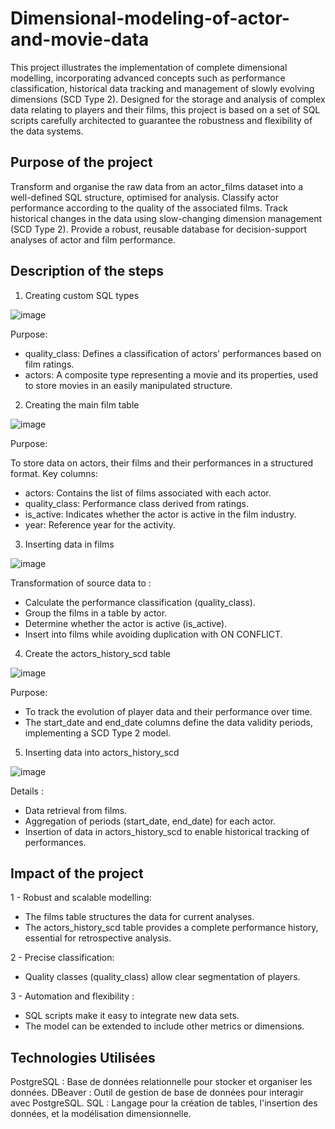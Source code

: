 # Dimensional-modeling-of-actor-and-movie-data

This project illustrates the implementation of complete dimensional modelling, incorporating advanced concepts such as performance classification, historical data tracking and management of slowly evolving dimensions (SCD Type 2). Designed for the storage and analysis of complex data relating to players and their films, this project is based on a set of SQL scripts carefully architected to guarantee the robustness and flexibility of the data systems.

<h2> Purpose of the project </h2>


Transform and organise the raw data from an actor_films dataset into a well-defined SQL structure, optimised for analysis.
Classify actor performance according to the quality of the associated films.
Track historical changes in the data using slow-changing dimension management (SCD Type 2).
Provide a robust, reusable database for decision-support analyses of actor and film performance.

<h2> Description of the steps </h2>

1. Creating custom SQL types

![image](https://github.com/user-attachments/assets/6e1cb465-5be7-4e28-bc33-d58d88a89d3c)


Purpose:

 - quality_class: Defines a classification of actors' performances based on film ratings.
 - actors: A composite type representing a movie and its properties, used to store movies in an easily manipulated structure.

2. Creating the main film table


![image](https://github.com/user-attachments/assets/b3c92de9-4f5e-4f43-bd38-03f26b93fd2d)

Purpose:

To store data on actors, their films and their performances in a structured format.
Key columns:
 - actors: Contains the list of films associated with each actor.
 - quality_class: Performance class derived from ratings.
 - is_active: Indicates whether the actor is active in the film industry.
 - year: Reference year for the activity.

3. Inserting data in films

![image](https://github.com/user-attachments/assets/29c7f5b0-812a-4c19-ad2f-57d681994c2b)


Transformation of source data to :
 - Calculate the performance classification (quality_class).
 - Group the films in a table by actor.
 - Determine whether the actor is active (is_active).
 - Insert into films while avoiding duplication with ON CONFLICT.

4. Create the actors_history_scd table

![image](https://github.com/user-attachments/assets/50291cef-64f2-4633-8bda-623a831cc4d8)

Purpose:

  - To track the evolution of player data and their performance over time.
  - The start_date and end_date columns define the data validity periods, implementing a SCD Type 2 model.

5. Inserting data into actors_history_scd


![image](https://github.com/user-attachments/assets/91327969-351e-4c51-a9ed-a8af401c8521)


Details :

  - Data retrieval from films.
  - Aggregation of periods (start_date, end_date) for each actor.
  - Insertion of data in actors_history_scd to enable historical tracking of performances.

## Impact of the project

1 - Robust and scalable modelling:
 
  - The films table structures the data for current analyses.
  - The actors_history_scd table provides a complete performance history, essential for retrospective analysis.


2 - Precise classification:

  - Quality classes (quality_class) allow clear segmentation of players.
  
3 - Automation and flexibility :
  - SQL scripts make it easy to integrate new data sets.
  - The model can be extended to include other metrics or dimensions.


## Technologies Utilisées
PostgreSQL : Base de données relationnelle pour stocker et organiser les données.
DBeaver : Outil de gestion de base de données pour interagir avec PostgreSQL.
SQL : Langage pour la création de tables, l'insertion des données, et la modélisation dimensionnelle.
